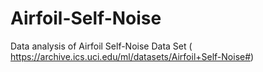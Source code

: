 # Airfoil-Self-Noise
Data analysis of Airfoil Self-Noise Data Set ( https://archive.ics.uci.edu/ml/datasets/Airfoil+Self-Noise#)
